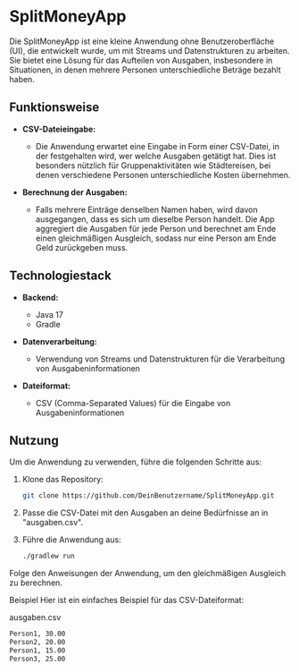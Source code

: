# SplitMoneyApp

Die SplitMoneyApp ist eine kleine Anwendung ohne Benutzeroberfläche (UI), die entwickelt wurde, um mit Streams und Datenstrukturen zu arbeiten. Sie bietet eine Lösung für das Aufteilen von Ausgaben, insbesondere in Situationen, in denen mehrere Personen unterschiedliche Beträge bezahlt haben.

## Funktionsweise

- **CSV-Dateieingabe:**
    - Die Anwendung erwartet eine Eingabe in Form einer CSV-Datei, in der festgehalten wird, wer welche Ausgaben getätigt hat. Dies ist besonders nützlich für Gruppenaktivitäten wie Städtereisen, bei denen verschiedene Personen unterschiedliche Kosten übernehmen.

- **Berechnung der Ausgaben:**
    - Falls mehrere Einträge denselben Namen haben, wird davon ausgegangen, dass es sich um dieselbe Person handelt. Die App aggregiert die Ausgaben für jede Person und berechnet am Ende einen gleichmäßigen Ausgleich, sodass nur eine Person am Ende Geld zurückgeben muss.

## Technologiestack

- **Backend:**
    - Java 17
    - Gradle

- **Datenverarbeitung:**
    - Verwendung von Streams und Datenstrukturen für die Verarbeitung von Ausgabeninformationen

- **Dateiformat:**
    - CSV (Comma-Separated Values) für die Eingabe von Ausgabeninformationen

## Nutzung

Um die Anwendung zu verwenden, führe die folgenden Schritte aus:

1. Klone das Repository:
   ```bash
   git clone https://github.com/DeinBenutzername/SplitMoneyApp.git

2. Passe die CSV-Datei mit den Ausgaben an deine Bedürfnisse an in "ausgaben.csv".

3. Führe die Anwendung aus:

    ```bash
    ./gradlew run
   
Folge den Anweisungen der Anwendung, um den gleichmäßigen Ausgleich zu berechnen.

Beispiel
Hier ist ein einfaches Beispiel für das CSV-Dateiformat:

ausgaben.csv
```bash
Person1, 30.00
Person2, 20.00
Person1, 15.00
Person3, 25.00